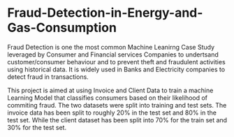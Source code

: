 # Fraud-Detection-in-Energy-and-Gas-Consumption
Fraud Detection is one the most common Machine Leanirng Case Study leveraged by Consumer and Financial services Companies to undertsand customer/consumer behaviour and to prevent theft and fraudulent activities using historical data. It is widely used in Banks and Electricity companies to detect fraud in transactions.

This project is aimed at using Invoice and Client Data to train a machine Learning Model that classifies consumers based on their likelihood of commiting fraud. The two datasets were split into training and test sets. The invoice data has been split to roughly 20% in the test set and 80% in the test set. While the client dataset has been split into 70% for the train set and 30% for the test set.
